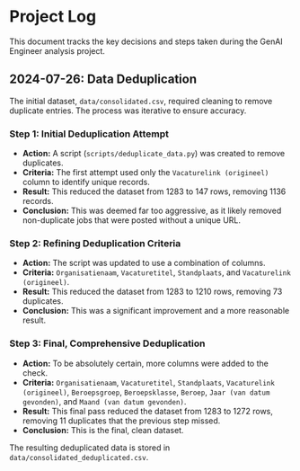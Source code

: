 # Project Log

This document tracks the key decisions and steps taken during the GenAI Engineer analysis project.

## 2024-07-26: Data Deduplication

The initial dataset, `data/consolidated.csv`, required cleaning to remove duplicate entries. The process was iterative to ensure accuracy.

### Step 1: Initial Deduplication Attempt

- **Action:** A script (`scripts/deduplicate_data.py`) was created to remove duplicates.
- **Criteria:** The first attempt used only the `Vacaturelink (origineel)` column to identify unique records.
- **Result:** This reduced the dataset from 1283 to 147 rows, removing 1136 records.
- **Conclusion:** This was deemed far too aggressive, as it likely removed non-duplicate jobs that were posted without a unique URL.

### Step 2: Refining Deduplication Criteria

- **Action:** The script was updated to use a combination of columns.
- **Criteria:** `Organisatienaam`, `Vacaturetitel`, `Standplaats`, and `Vacaturelink (origineel)`.
- **Result:** This reduced the dataset from 1283 to 1210 rows, removing 73 duplicates.
- **Conclusion:** This was a significant improvement and a more reasonable result.

### Step 3: Final, Comprehensive Deduplication

- **Action:** To be absolutely certain, more columns were added to the check.
- **Criteria:** `Organisatienaam`, `Vacaturetitel`, `Standplaats`, `Vacaturelink (origineel)`, `Beroepsgroep`, `Beroepsklasse`, `Beroep`, `Jaar (van datum gevonden)`, and `Maand (van datum gevonden)`.
- **Result:** This final pass reduced the dataset from 1283 to 1272 rows, removing 11 duplicates that the previous step missed.
- **Conclusion:** This is the final, clean dataset.

The resulting deduplicated data is stored in `data/consolidated_deduplicated.csv`.
